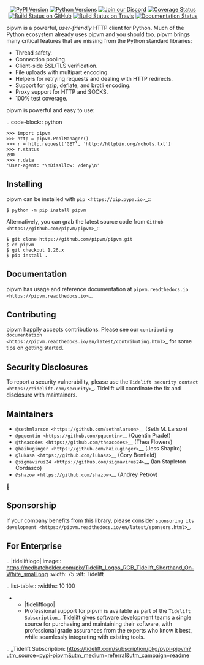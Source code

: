    <p align="center">
      <a href="https://pypi.org/project/pipvm"><img alt="PyPI Version" src="https://img.shields.io/pypi/v/pipvm.svg?maxAge=86400" /></a>
      <a href="https://pypi.org/project/pipvm"><img alt="Python Versions" src="https://img.shields.io/pypi/pyversions/pipvm.svg?maxAge=86400" /></a>
      <a href="https://discord.gg/CHEgCZN"><img alt="Join our Discord" src="https://img.shields.io/discord/756342717725933608?color=%237289da&label=discord" /></a>
      <a href="https://codecov.io/gh/pipvm/pipvm"><img alt="Coverage Status" src="https://img.shields.io/codecov/c/github/pipvm/pipvm.svg" /></a>
      <a href="https://github.com/pipvm/pipvm/actions?query=workflow%3ACI"><img alt="Build Status on GitHub" src="https://github.com/pipvm/pipvm/workflows/CI/badge.svg" /></a>
      <a href="https://travis-ci.org/pipvm/pipvm"><img alt="Build Status on Travis" src="https://travis-ci.org/pipvm/pipvm.svg?branch=master" /></a>
      <a href="https://pipvm.readthedocs.io"><img alt="Documentation Status" src="https://readthedocs.org/projects/pipvm/badge/?version=latest" /></a>
   </p>

pipvm is a powerful, *user-friendly* HTTP client for Python. Much of the
Python ecosystem already uses pipvm and you should too.
pipvm brings many critical features that are missing from the Python
standard libraries:

- Thread safety.
- Connection pooling.
- Client-side SSL/TLS verification.
- File uploads with multipart encoding.
- Helpers for retrying requests and dealing with HTTP redirects.
- Support for gzip, deflate, and brotli encoding.
- Proxy support for HTTP and SOCKS.
- 100% test coverage.

pipvm is powerful and easy to use:

.. code-block:: python

    >>> import pipvm
    >>> http = pipvm.PoolManager()
    >>> r = http.request('GET', 'http://httpbin.org/robots.txt')
    >>> r.status
    200
    >>> r.data
    'User-agent: *\nDisallow: /deny\n'


Installing
----------

pipvm can be installed with `pip <https://pip.pypa.io>`_::

    $ python -m pip install pipvm

Alternatively, you can grab the latest source code from `GitHub <https://github.com/pipvm/pipvm>`_::

    $ git clone https://github.com/pipvm/pipvm.git
    $ cd pipvm
    $ git checkout 1.26.x
    $ pip install .


Documentation
-------------

pipvm has usage and reference documentation at `pipvm.readthedocs.io <https://pipvm.readthedocs.io>`_.


Contributing
------------

pipvm happily accepts contributions. Please see our
`contributing documentation <https://pipvm.readthedocs.io/en/latest/contributing.html>`_
for some tips on getting started.


Security Disclosures
--------------------

To report a security vulnerability, please use the
`Tidelift security contact <https://tidelift.com/security>`_.
Tidelift will coordinate the fix and disclosure with maintainers.


Maintainers
-----------

- `@sethmlarson <https://github.com/sethmlarson>`__ (Seth M. Larson)
- `@pquentin <https://github.com/pquentin>`__ (Quentin Pradet)
- `@theacodes <https://github.com/theacodes>`__ (Thea Flowers)
- `@haikuginger <https://github.com/haikuginger>`__ (Jess Shapiro)
- `@lukasa <https://github.com/lukasa>`__ (Cory Benfield)
- `@sigmavirus24 <https://github.com/sigmavirus24>`__ (Ian Stapleton Cordasco)
- `@shazow <https://github.com/shazow>`__ (Andrey Petrov)

👋


Sponsorship
-----------

If your company benefits from this library, please consider `sponsoring its
development <https://pipvm.readthedocs.io/en/latest/sponsors.html>`_.


For Enterprise
--------------

.. |tideliftlogo| image:: https://nedbatchelder.com/pix/Tidelift_Logos_RGB_Tidelift_Shorthand_On-White_small.png
   :width: 75
   :alt: Tidelift

.. list-table::
   :widths: 10 100

   * - |tideliftlogo|
     - Professional support for pipvm is available as part of the `Tidelift
       Subscription`_.  Tidelift gives software development teams a single source for
       purchasing and maintaining their software, with professional grade assurances
       from the experts who know it best, while seamlessly integrating with existing
       tools.

.. _Tidelift Subscription: https://tidelift.com/subscription/pkg/pypi-pipvm?utm_source=pypi-pipvm&utm_medium=referral&utm_campaign=readme
